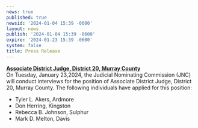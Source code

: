 ```yaml
---
news: true
published: true
newsid: '2024-01-04 15:39 -0600'
layout: news
publish: '2024-01-04 15:39 -0600'
expire: '2024-01-23 15:39 -0600'
system: false
title: Press Release
---
```

**[Associate District Judge, District 20, Murray County](https://okjnc.com/693/press-release-16/)**  
On Tuesday, January 23,2024, the Judicial Nominating Commission (JNC) will conduct interviews for the position of Associate District Judge, District 20, Murray County. The following individuals have applied for this position:

- Tyler L. Akers, Ardmore
- Don Herring, Kingston
- Rebecca B. Johnson, Sulphur
- Mark D. Melton, Davis
